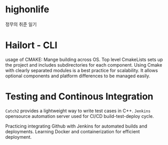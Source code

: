 # highonlife
정무의 취준 일기

# Hailort - CLI
usage of CMAKE: Mange building across OS. Top level CmakeLists sets up the project and includes subdirectories for each component. Using Cmake with clearly separated modules is a best practice for scalability. It allows optional components and platform differences to be managed easily. 

# Testing and Continous Integration
`Catch2` provides a lightweight way to write test cases in C++.
`Jenkins` opensource automation server used for CI/CD build-test-deploy cycle.

Practicing integrating Github with Jenkins for automated builds and deployments.
Learning Docker and containerization for efficient deployment.